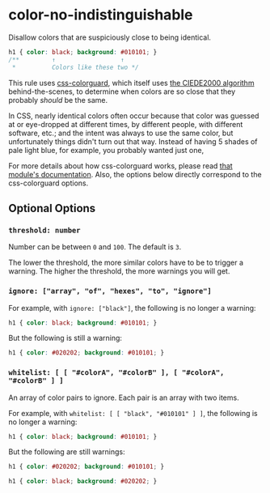 # color-no-indistinguishable

Disallow colors that are suspiciously close to being identical.

```css
h1 { color: black; background: #010101; }
/**         ↑                  ↑
 *          Colors like these two */
```

This rule uses [css-colorguard](https://github.com/SlexAxton/css-colorguard), which itself uses [the CIEDE2000 algorithm](http://en.wikipedia.org/wiki/Color_difference#CIEDE2000) behind-the-scenes, to determine when colors are so close that they probably *should* be the same.

In CSS, nearly identical colors often occur because that color was guessed at or eye-dropped at different times, by different people, with different software, etc.; and the intent was always to use the same color, but unfortunately things didn't turn out that way. Instead of having 5 shades of pale light blue, for example, you probably wanted just one,

For more details about how css-colorguard works, please read [that module's documentation]([css-colorguard](https://github.com/SlexAxton/css-colorguard)). Also, the options below directly correspond to the css-colorguard options.

## Optional Options

### `threshold: number`

Number can be between `0` and `100`. The default is `3`.

The lower the threshold, the more similar colors have to be to trigger a warning. The higher the threshold, the more warnings you will get.

### `ignore: ["array", "of", "hexes", "to", "ignore"]`

For example, with `ignore: ["black"]`, the following is no longer a warning:

```css
h1 { color: black; background: #010101; }
```

But the following is still a warning:

```css
h1 { color: #020202; background: #010101; }
```

### `whitelist: [ [ "#colorA", "#colorB" ], [ "#colorA", "#colorB" ] ]`

An array of color pairs to ignore. Each pair is an array with two items.

For example, with `whitelist: [ [ "black", "#010101" ] ]`, the following is no longer a warning:

```css
h1 { color: black; background: #010101; }
```

But the following are still warnings:

```css
h1 { color: #020202; background: #010101; }
```

```css
h1 { color: black; background: #020202; }
```
